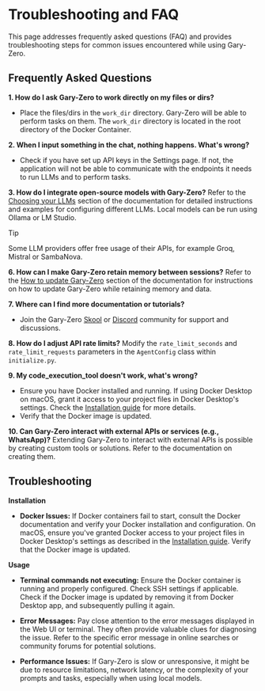 # Troubleshooting and FAQ

This page addresses frequently asked questions (FAQ) and provides troubleshooting steps for common issues encountered while using Gary-Zero.

## Frequently Asked Questions

**1. How do I ask Gary-Zero to work directly on my files or dirs?**
- Place the files/dirs in the `work_dir` directory. Gary-Zero will be able to perform tasks on them. The `work_dir` directory is located in the root directory of the Docker Container.

**2. When I input something in the chat, nothing happens. What's wrong?**
- Check if you have set up API keys in the Settings page. If not, the application will not be able to communicate with the endpoints it needs to run LLMs and to perform tasks.

**3. How do I integrate open-source models with Gary-Zero?**
Refer to the [Choosing your LLMs](installation.md#installing-and-using-ollama-local-models) section of the documentation for detailed instructions and examples for configuring different LLMs. Local models can be run using Ollama or LM Studio.

> [!TIP]
> Some LLM providers offer free usage of their APIs, for example Groq, Mistral or SambaNova.

**6. How can I make Gary-Zero retain memory between sessions?**
Refer to the [How to update Gary-Zero](installation.md#how-to-update-gary-zero) section of the documentation for instructions on how to update Gary-Zero while retaining memory and data.

**7. Where can I find more documentation or tutorials?**
- Join the Gary-Zero [Skool](https://www.skool.com/gary-zero) or [Discord](https://discord.gg/Z2tun2N3) community for support and discussions.

**8. How do I adjust API rate limits?**
Modify the `rate_limit_seconds` and `rate_limit_requests` parameters in the `AgentConfig` class within `initialize.py`.

**9. My code_execution_tool doesn't work, what's wrong?**
- Ensure you have Docker installed and running.  If using Docker Desktop on macOS, grant it access to your project files in Docker Desktop's settings.  Check the [Installation guide](installation.md#4-install-docker-docker-desktop-application) for more details.
- Verify that the Docker image is updated.

**10. Can Gary-Zero interact with external APIs or services (e.g., WhatsApp)?**
Extending Gary-Zero to interact with external APIs is possible by creating custom tools or solutions. Refer to the documentation on creating them.

## Troubleshooting

**Installation**
- **Docker Issues:** If Docker containers fail to start, consult the Docker documentation and verify your Docker installation and configuration.  On macOS, ensure you've granted Docker access to your project files in Docker Desktop's settings as described in the [Installation guide](installation.md#4-install-docker-docker-desktop-application). Verify that the Docker image is updated.

**Usage**

- **Terminal commands not executing:** Ensure the Docker container is running and properly configured.  Check SSH settings if applicable. Check if the Docker image is updated by removing it from Docker Desktop app, and subsequently pulling it again.

- **Error Messages:** Pay close attention to the error messages displayed in the Web UI or terminal.  They often provide valuable clues for diagnosing the issue. Refer to the specific error message in online searches or community forums for potential solutions.

- **Performance Issues:** If Gary-Zero is slow or unresponsive, it might be due to resource limitations, network latency, or the complexity of your prompts and tasks, especially when using local models.
